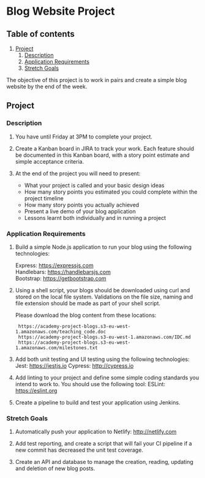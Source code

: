 # Blog Website Project

## Table of contents
1. [Project](#project)
    1. [Description](#description)
    2. [Application Requirements](#app_requirements)
    3. [Stretch Goals](#stretch_goals)

The objective of this project is to work in pairs and create a simple blog website by the end of the week.

## Project <a name="project"></a>
### Description <a name="description"></a>
1. You have until Friday at 3PM to complete your project.

2. Create a Kanban board in JIRA to track your work. Each feature should be documented in this Kanban board, with a story point estimate and simple acceptance criteria. 

3. At the end of the project you will need to present:
    - What your project is called and your basic design ideas
    - How many story points you estimated you could complete within the project timeline
    - How many story points you actually achieved
    - Present a live demo of your blog application
    - Lessons learnt both individually and in running a project

### Application Requirements <a name="app_requirements"></a>

1. Build a simple Node.js application to run your blog using the following technologies:

    Express: https://expressjs.com  
    Handlebars: https://handlebarsjs.com  
    Bootstrap: https://getbootstrap.com  

2. Using a shell script, your blogs should be downloaded using curl and stored on the local file system. Validations on the file size, naming  and file extension should be made as part of your shell script.  

    Please download the blog content from these locations:

        https://academy-project-blogs.s3-eu-west-1.amazonaws.com/teaching_code.doc
        https://academy-project-blogs.s3-eu-west-1.amazonaws.com/IDC.md
        https://academy-project-blogs.s3-eu-west-1.amazonaws.com/milestones.txt

3. Add both unit testing and UI testing using the following technologies:  
    Jest: https://jestjs.io
    Cypress: http://cypress.io

4. Add linting to your project and define some simple coding standards you intend to work to. You should use the following tool:
    ESLint: https://eslint.org

5. Create a pipeline to build and test your application using Jenkins. 


### Stretch Goals <a name="stretch_goals"></a>

1. Automatically push your application to Netlify: http://netlify.com

2. Add test reporting, and create a script that will fail your CI pipeline if a new commit has decreased the unit test coverage.

3. Create an API and database to manage the creation, reading, updating and deletion of new blog posts.
```